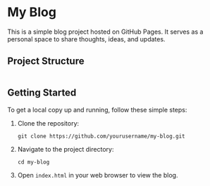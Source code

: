 # My Blog

This is a simple blog project hosted on GitHub Pages. It serves as a personal space to share thoughts, ideas, and updates.

## Project Structure

```

```

## Getting Started

To get a local copy up and running, follow these simple steps:

1. Clone the repository:
   ```
   git clone https://github.com/yourusername/my-blog.git
   ```

2. Navigate to the project directory:
   ```
   cd my-blog
   ```

3. Open `index.html` in your web browser to view the blog.